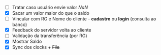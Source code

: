 - [ ] Tratar caso usuário envie valor *NaN*
- [X] Sacar um valor maior do que o saldo
- [ ] Vincular com RG e Nome do cliente - **cadastro** ou **login** (consulta ao banco)
- [X] Feedback do servidor volta ao cliente
- [ ] Validação da transferência (por RG)
- [X] Mostrar Saldo
- [X] Sync dos clocks + <Del>Fila
